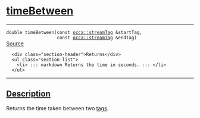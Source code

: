 
<h1 id="time-between">
 <a href="#/api/device/timeBetween" class="anchor">
   <span>timeBetween</span>
  </a>
</h1>

<div class="signature">

<hr>

  <div class="definition-container">
    <div class="definition">
      <code><span class="token keyword">double</span> timeBetween(<span class="token keyword">const</span> <a href="#/api/streamTag">occa::streamTag</a> &startTag,
                   <span class="token keyword">const</span> <a href="#/api/streamTag">occa::streamTag</a> &endTag)</code>
      <div class="flex-spacing"></div>
      <a href="https://github.com/libocca/occa/blob/f8dbf4d2/include/occa/core/device.hpp#L434" target="_blank">Source</a>
    </div>
    <div class="description">

      <div class="section-header">Returns</div>
      <ul class="section-list">
        <li> ::: markdown Returns the time in seconds. ::: </li>
      </ul>
</div>
  </div>

  <hr>
</div>


<h2 id="description">
 <a href="#/api/device/timeBetween?id=description" class="anchor">
   <span>Description</span>
  </a>
</h2>

Returns the time taken between two [tags](/api/streamTag).
